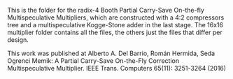 This is the folder for the radix-4 Booth Partial Carry-Save On-the-fly Multispeculative Multipliers, which are constructed with a 4:2 compressors tree and a multispeculative Kogge-Stone adder in the last stage. 
The 16x16 multiplier folder contains all the files, the others just the files that differ per design.

This work was published at 
Alberto A. Del Barrio, Román Hermida, Seda Ogrenci Memik:
A Partial Carry-Save On-the-Fly Correction Multispeculative Multiplier. IEEE Trans. Computers 65(11): 3251-3264 (2016)
